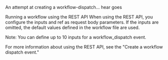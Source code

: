 An attempt at creating a workflow-dispatch... hear goes

Running a workflow using the REST API
When using the REST API, you configure the inputs and ref as request body parameters. If the inputs are omitted, the default values defined in the workflow file are used.

Note: You can define up to 10 inputs for a workflow_dispatch event.

For more information about using the REST API, see the "Create a workflow dispatch event."
